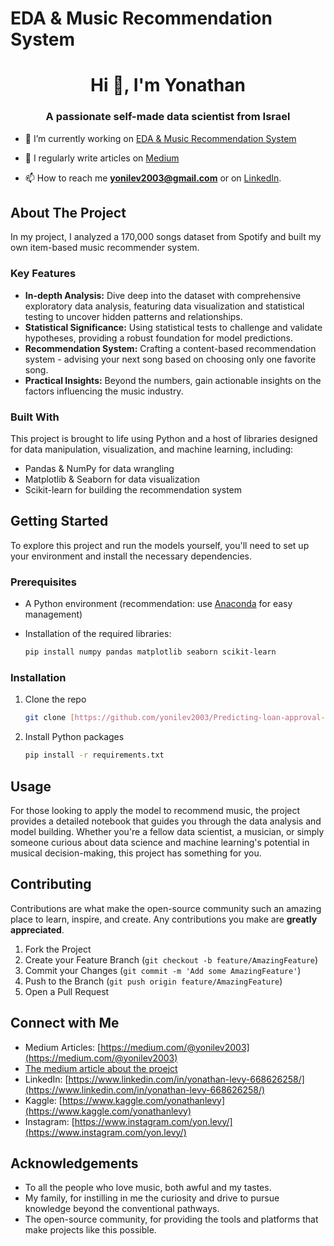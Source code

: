 # EDA & Music Recommendation System

<h1 align="center">Hi 👋, I'm Yonathan</h1>
<h3 align="center">A passionate self-made data scientist from Israel</h3>

- 🔭 I’m currently working on [EDA & Music Recommendation System](https://colab.research.google.com/drive/13kav1IwuFDf6WXXKL_EOCZDxcKOtLF5X?usp=sharing)

- 📝 I regularly write articles on [Medium](https://medium.com/@yonilev2003)

- 📫 How to reach me **yonilev2003@gmail.com** or on [LinkedIn](https://www.linkedin.com/in/yonathan-levy-668626258/).

## About The Project

In my project, I analyzed a 170,000 songs dataset from Spotify and built my own item-based music recommender system.

### Key Features

- **In-depth Analysis:** Dive deep into the dataset with comprehensive exploratory data analysis, featuring data visualization and statistical testing to uncover hidden patterns and relationships.
- **Statistical Significance:** Using statistical tests to challenge and validate hypotheses, providing a robust foundation for model predictions.
- **Recommendation System:** Crafting a content-based recommendation system - advising your next song based on choosing only one favorite song.
- **Practical Insights:** Beyond the numbers, gain actionable insights on the factors influencing the music industry.

### Built With

This project is brought to life using Python and a host of libraries designed for data manipulation, visualization, and machine learning, including:

- Pandas & NumPy for data wrangling
- Matplotlib & Seaborn for data visualization
- Scikit-learn for building the recommendation system

## Getting Started

To explore this project and run the models yourself, you'll need to set up your environment and install the necessary dependencies.

### Prerequisites

- A Python environment (recommendation: use [Anaconda](https://www.anaconda.com/products/individual) for easy management)
- Installation of the required libraries:
  
  ```bash
  pip install numpy pandas matplotlib seaborn scikit-learn

### Installation

1. Clone the repo
   ```sh
   git clone [https://github.com/yonilev2003/Predicting-loan-approval-rates.git](https://github.com/yonilev2003/EDA-Music-Recommendation-System)
   ```
2. Install Python packages
   ```sh
   pip install -r requirements.txt
   ```

## Usage

For those looking to apply the model to recommend music, the project provides a detailed notebook that guides you through the data analysis and model building. Whether you're a fellow data scientist, a musician, or simply someone curious about data science and machine learning's potential in musical decision-making, this project has something for you.

## Contributing

Contributions are what make the open-source community such an amazing place to learn, inspire, and create. Any contributions you make are **greatly appreciated**.

1. Fork the Project
2. Create your Feature Branch (`git checkout -b feature/AmazingFeature`)
3. Commit your Changes (`git commit -m 'Add some AmazingFeature'`)
4. Push to the Branch (`git push origin feature/AmazingFeature`)
5. Open a Pull Request

## Connect with Me

- Medium Articles: [https://medium.com/@yonilev2003](https://medium.com/@yonilev2003)
- [The medium article about the proejct](https://medium.com/@yonilev2003/predicting-loan-approval-chances-using-machine-learning-d287848d69ff)
- LinkedIn: [https://www.linkedin.com/in/yonathan-levy-668626258/](https://www.linkedin.com/in/yonathan-levy-668626258/)
- Kaggle: [https://www.kaggle.com/yonathanlevy](https://www.kaggle.com/yonathanlevy)
- Instagram: [https://www.instagram.com/yon.levy/](https://www.instagram.com/yon.levy/)

## Acknowledgements

- To all the people who love music, both awful and my tastes.
- My family, for instilling in me the curiosity and drive to pursue knowledge beyond the conventional pathways.
- The open-source community, for providing the tools and platforms that make projects like this possible.
